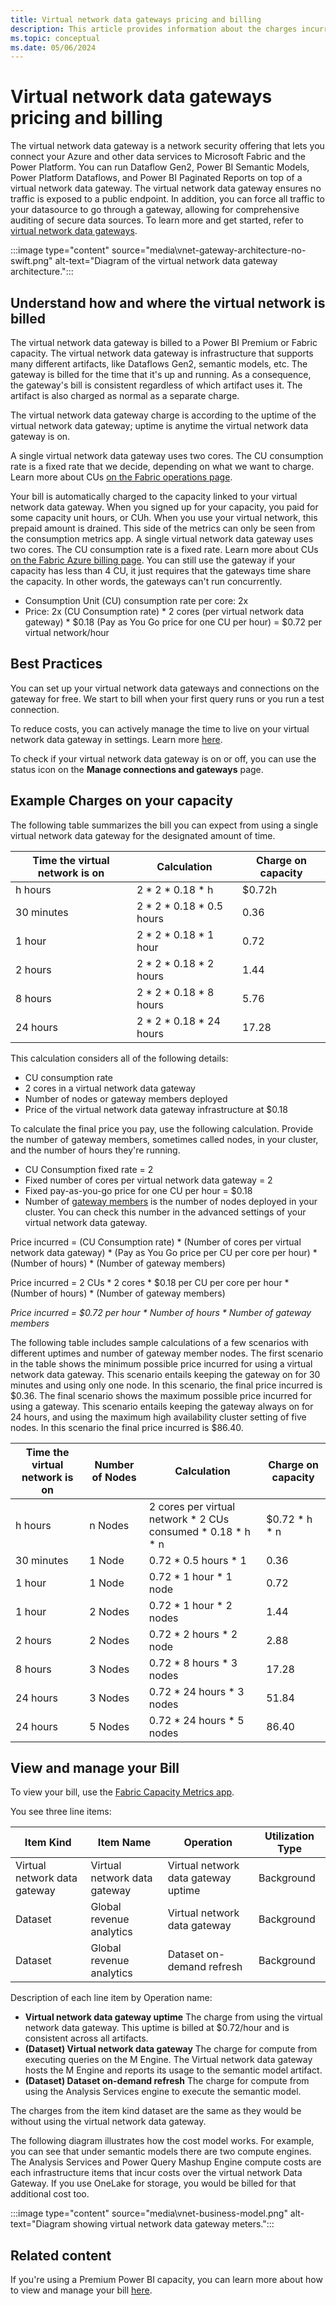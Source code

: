 ```yaml
---
title: Virtual network data gateways pricing and billing 
description: This article provides information about the charges incurred by use of the virtual network data gateway.
ms.topic: conceptual
ms.date: 05/06/2024
---
```


# Virtual network data gateways pricing and billing
The virtual network data gateway is a network security offering that lets you connect your Azure and other data services to Microsoft Fabric and the Power Platform. You can run Dataflow Gen2, Power BI Semantic Models, Power Platform Dataflows, and Power BI Paginated Reports on top of a virtual network data gateway. The virtual network data gateway ensures no traffic is exposed to a public endpoint. In addition, you can force all traffic to your datasource to go through a gateway, allowing for comprehensive auditing of secure data sources. To learn more and get started, refer to [virtual network data gateways](overview.md).

:::image type="content" source="media\vnet-gateway-architecture-no-swift.png" alt-text="Diagram of the virtual network data gateway architecture.":::

## Understand how and where the virtual network is billed

The virtual network data gateway is billed to a Power BI Premium or Fabric capacity. The virtual network data gateway is infrastructure that supports many different artifacts, like Dataflows Gen2, semantic models, etc. The gateway is billed for the time that it's up and running. As a consequence, the gateway's bill is consistent regardless of which artifact uses it. The artifact is also charged as normal as a separate charge.

The virtual network data gateway charge is according to the uptime of the virtual network data gateway; uptime is anytime the virtual network data gateway is on. 

A single virtual network data gateway uses two cores. The CU consumption rate is a fixed rate that we decide, depending on what we want to charge. Learn more about CUs [on the Fabric operations page](/fabric/enterprise/fabric-operations).

Your bill is automatically charged to the capacity linked to your virtual network data gateway. When you signed up for your capacity, you paid for some capacity unit hours, or CUh. When you use your virtual network, this prepaid amount is drained. This side of the metrics can only be seen from the consumption metrics app. A single virtual network data gateway uses two cores. The CU consumption rate is a fixed rate. Learn more about CUs [on the Fabric Azure billing page](/fabric/enterprise/azure-billing). You can still use the gateway if your capacity has less than 4 CU, it just requires that the gateways time share the capacity. In other words, the gateways can't run concurrently. 

- Consumption Unit (CU) consumption rate per core: 2x
- Price: 2x (CU Consumption rate) * 2 cores (per virtual network data gateway) * $0.18 (Pay as You Go price for one CU per hour) = $0.72 per virtual network/hour

## Best Practices

You can set up your virtual network data gateways and connections on the gateway for free. We start to bill when your first query runs or you run a test connection.

To reduce costs, you can actively manage the time to live on your virtual network data gateway in settings. Learn more [here](manage-data-gateways.md#manage-settings).

To check if your virtual network data gateway is on or off, you can use the status icon on the **Manage connections and gateways** page.

## Example Charges on your capacity

The following table summarizes the bill you can expect from using a single virtual network data gateway for the designated amount of time.

| Time the virtual network is on | Calculation               | Charge on capacity |
|---------------------|---------------------------|--------------------|
| h hours             | 2 * 2 * 0.18 * h          | $0.72h             |
| 30 minutes          | 2 * 2 * 0.18 * 0.5 hours  | 0.36               |
| 1 hour              | 2 * 2 * 0.18 * 1 hour     | 0.72               |
| 2 hours             | 2 * 2 * 0.18 * 2 hours    | 1.44               |
| 8 hours             | 2 * 2 * 0.18 * 8 hours    | 5.76               |
| 24 hours            | 2 * 2 * 0.18 * 24 hours   | 17.28              |

This calculation considers all of the following details:

- CU consumption rate
- 2 cores in a virtual network data gateway
- Number of nodes or gateway members deployed
- Price of the virtual network data gateway infrastructure at $0.18

To calculate the final price you pay, use the following calculation. Provide the number of gateway members, sometimes called nodes, in your cluster, and the number of hours they're running.

- CU Consumption fixed rate = 2
- Fixed number of cores per virtual network data gateway = 2
- Fixed pay-as-you-go price for one CU per hour = $0.18
- Number of [gateway members](high-availability-load-balancing.md#how-to-create-a-cluster-of-multiple-virtual-network-data-gateways) is the number of nodes deployed in your cluster. You can check this number in the advanced settings of your virtual network data gateway.

Price incurred = (CU Consumption rate) * (Number of cores per virtual network data gateway) * (Pay as You Go price per CU per core per hour) * (Number of hours) * (Number of gateway members)

Price incurred = 2 CUs * 2 cores * $0.18 per CU per core per hour * (Number of hours) * (Number of gateway members)

_Price incurred = $0.72 per hour * Number of hours * Number of gateway members_

The following table includes sample calculations of a few scenarios with different uptimes and number of gateway member nodes. The first scenario in the table shows the minimum possible price incurred for using a virtual network data gateway. This scenario entails keeping the gateway on for 30 minutes and using only one node. In this scenario, the final price incurred is $0.36. The final scenario shows the maximum possible price incurred for using a gateway. This scenario entails keeping the gateway always on for 24 hours, and using the maximum high availability cluster setting of five nodes. In this scenario the final price incurred is $86.40.

|Time the virtual network is on |Number of Nodes| Calculation	|Charge on capacity |
|--------------------|---------------|--------------|-------------------|
|h hours	|n Nodes | 2 cores per virtual network * 2 CUs consumed * 0.18 * h * n	|$0.72 * h * n |
|30 minutes	|1 Node | 0.72 * 0.5 hours * 1	|0.36 |
|1 hour	|1 Node | 0.72 * 1 hour * 1 node	|0.72 |
|1 hour	|2 Nodes | 0.72 * 1 hour * 2 nodes	|1.44 |
|2 hours |2 Nodes | 0.72 * 2 hours * 2 node	|2.88 |
|8 hours |3 Nodes | 0.72 * 8 hours * 3 nodes |17.28 |
|24 hours	|3 Nodes | 0.72 * 24 hours * 3 nodes	|51.84 |
|24 hours	|5 Nodes | 0.72 * 24 hours * 5 nodes	|86.40 |

## View and manage your Bill
To view your bill, use the [Fabric Capacity Metrics app](/fabric/enterprise/metrics-app). 

You see three line items:

|Item Kind	|Item Name	|Operation |Utilization Type |
|-----------|-----------|----------|-----------------|
|Virtual network data gateway	|Virtual network data gateway |Virtual network data gateway uptime  |Background |
|Dataset 	|Global revenue analytics	|Virtual network data gateway	|Background |
|Dataset	|Global revenue analytics	|Dataset on-demand refresh	|Background |

Description of each line item by Operation name:
-	**Virtual network data gateway uptime** The charge from using the virtual network data gateway. This uptime is billed at $0.72/hour and is consistent across all artifacts.
-	**(Dataset) Virtual network data gateway** The charge for compute from executing queries on the M Engine. The Virtual network data gateway hosts the M Engine and reports its usage to the semantic model artifact.
-	**(Dataset) Dataset on-demand refresh** The charge for compute from using the Analysis Services engine to execute the semantic model.

The charges from the item kind dataset are the same as they would be without using the virtual network data gateway.

The following diagram illustrates how the cost model works. For example, you can see that under semantic models there are two compute engines. The Analysis Services and Power Query Mashup Engine compute costs are each infrastructure items that incur costs over the virtual network Data Gateway. If you use OneLake for storage, you would be billed for that additional cost too.

:::image type="content" source="media\vnet-business-model.png" alt-text="Diagram showing virtual network data gateway meters.":::

## Related content

If you're using a Premium Power BI capacity, you can learn more about how to view and manage your bill [here](/power-bi/enterprise/service-admin-premium-manage#manage-capacity).

